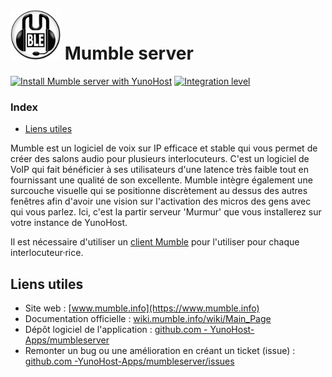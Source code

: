 # <img src="/images/mumbleserver_logo.svg" height="80px" alt="logo de mumbleserver"> Mumble server

[![Install Mumble server with YunoHost](https://install-app.yunohost.org/install-with-yunohost.png)](https://install-app.yunohost.org/?app=mumbleserver) [![Integration level](https://dash.yunohost.org/integration/mumbleserver.svg)](https://dash.yunohost.org/appci/app/mumbleserver)

### Index

- [Liens utiles](#liens-utiles)

Mumble est un logiciel de voix sur IP efficace et stable qui vous permet de créer des salons audio pour plusieurs interlocuteurs. C'est un logiciel de VoIP qui fait bénéficier à ses utilisateurs d'une latence très faible tout en fournissant une qualité de son excellente. Mumble intègre également une surcouche visuelle qui se positionne discrètement au dessus des autres fenêtres afin d'avoir une vision sur l'activation des micros des gens avec qui vous parlez.
Ici, c'est la partir serveur 'Murmur' que vous installerez sur votre instance de YunoHost.

Il est nécessaire d'utiliser un [client Mumble](https://wiki.mumble.info/wiki/3rd_Party_Applications) pour l'utiliser pour chaque interlocuteur·rice.

## Liens utiles

+ Site web : [www.mumble.info](https://www.mumble.info)
+ Documentation officielle : [wiki.mumble.info/wiki/Main_Page](https://wiki.mumble.info/wiki/Main_Page)
+ Dépôt logiciel de l'application : [github.com - YunoHost-Apps/mumbleserver](https://github.com/YunoHost-Apps/mumbleserver_ynh)
+ Remonter un bug ou une amélioration en créant un ticket (issue) : [github.com -YunoHost-Apps/mumbleserver/issues](https://github.com/YunoHost-Apps/mumbleserver_ynh/issues)
